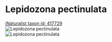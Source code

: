 
Lepidozona pectinulata
======================
  
[iNaturalist taxon id: 417729](https://www.inaturalist.org/taxa/417729)  
![Lepidozona pectinulata](https://inaturalist-open-data.s3.amazonaws.com/photos/207721684/medium.jpeg)  
![Lepidozona pectinulata](https://inaturalist-open-data.s3.amazonaws.com/photos/207721696/medium.jpeg)